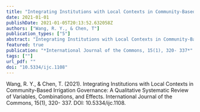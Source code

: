 ```yaml
---
title: "Integrating Institutions with Local Contexts in Community-Based Irrigation Governance: A Qualitative Systematic Review of Variables, Combinations, and Effects"
date: 2021-01-01
publishDate: 2021-01-05T20:13:52.632058Z
authors: ["Wang, R. Y., & Chen, T"]
publication_types: ["5"]
abstract: "Integrating Institutions with Local Contexts in Community-Based Irrigation Governance: A Qualitative Systematic Review of Variables, Combinations, and Effects. International Journal of the Commons, 15(1), 320- 337. DOI: 10.5334/ijc.1108"
featured: true
publication: "*International Journal of the Commons, 15(1), 320- 337*"
tags: [""]
url_pdf: ""
doi: "10.5334/ijc.1108"
---
```




Wang, R. Y., & Chen, T. (2021). Integrating Institutions with Local Contexts in Community-Based Irrigation Governance: A Qualitative Systematic Review of Variables, Combinations, and Effects. International Journal of the Commons, 15(1), 320- 337. DOI: 10.5334/ijc.1108.


